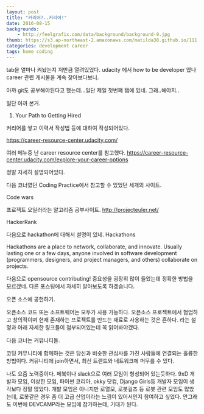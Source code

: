 ```yaml
---
layout: post
title: "커리어?..커리어!"
date: 2016-08-15
backgrounds:
    - http://feelgrafix.com/data/background/background-9.jpg
thumb: https://s3.ap-northeast-2.amazonaws.com/matilda38.github.io/111.jpg
categories: development career
tags: home coding
---
```


tab을 얼마나 켜놨는지 저만큼 열려있었다. udacity 에서 how to be developer 였나 career 관련 게시물을 계속 찾아보다보니.

아까 git도 공부해야된다고 했는데...일단 제일 첫번쨰 탭에 있네. 그래..해야지..

일단 아까 본거.

1. Your Path to Getting Hired

커리어를 쌓고 이력서 작성법 등에 대하여 작성되어있다.

https://career-resource-center.udacity.com/

여러 메뉴중 난 career resource center를 참고했다.
https://career-resource-center.udacity.com/explore-your-career-options

정말 자세히 설명되어있다.

다음 코너였던 Coding Practice에서 참고할 수 있었던 세개의 사이트.

Code wars

프로젝트 오일러라는 알고리즘 공부사이트.
http://projecteuler.net/

HackerRank

다음으로 hackathon에 대해서 설명이 있네.
Hackathons

Hackathons are a place to network, collaborate, and innovate. Usually lasting one or a few days, anyone involved in software development (programmers, designers, and project managers, and others) collaborate on projects.

다음으로 opensource contributing! 중요성을 굉장히 많이 들었는데 정확한 방법을 모르겠네. 다른 포스팅에서 자세히 알아보도록 하겠습니다.

오픈 소스에 공헌하기.

오픈소스 코드 또는 소프트웨어는 모두가 사용 가능하다. 오픈소스 프로젝트에서 협업하고 창의적이며 현재 존재하는 프로젝트를 만드는 재료로 사용하는 것은 흔하다. 라는 설명과 아래 자세한 링크들이 첨부되어있는데 꼭 읽어봐야겠다.

다음 코너는 커뮤니티들.

코딩 커뮤니티에 함께하는 것은 당신과 비슷한 관심사를 가진 사람들에 연결되는 훌륭한 방법이다. 커뮤니티에 join하면서, 최신 트렌드와 네트워크에 머무를 수 있다.

나도 요즘 노력중이다. 페북이나 slack으로 여러 모임이 형성되어 있는듯하다. 9xD 개발자 모임, 이상한 모임, 파이썬 코리아, okky 닷컴, Django Girls등 개발자 모임이 생각보다 정말 많았다. 개발 모임은 아니지만 로열모, 로봇걸즈 등 로봇 관련 모임도 많았는데, 로봇같은 경우 좀 더 고급 산업이라는 느낌이 있어서인지 참여하고 싶었다. 안그래도 이번에 DEVCAMP라는 모임에 참가하는데, 기대가 된다.

